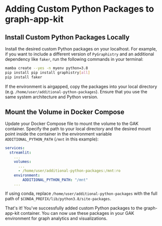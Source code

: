 # Adding Custom Python Packages to graph-app-kit

## Install Custom Python Packages Locally

Install the desired custom Python packages on your localhost.  For example, if you want to include a different version of `PyGraphistry` and an additional dependency like `faker`, run the following commands in your terminal:

```bash
mamba create --yes -n myenv python=3.8
pip install pip install graphistry[all]
pip install faker
```

If the environment is airgapped, copy the packages into your local directory (e.g. `/home/user/additional-python-packages`).  Ensure that you use the same system architecture and Python version.

## Mount the Volume in Docker Compose

Update your Docker Compose file to mount the volume to the GAK container.  Specify the path to your local directory and the desired mount point inside the container in the environment variable `ADDITIONAL_PYTHON_PATH` (`/mnt` in this example):

```yaml
services:
  streamlit:
    ...
    volumes:
      ...
      - /home/user/additional-python-packages:/mnt:ro
    environment:
        ADDITIONAL_PYTHON_PATH: "/mnt"
    ...
```

If using conda, replace `/home/user/additional-python-packages` with the full path of `$CONDA_PREFIX/lib/python3.8/site-packages`.

That's it! You've successfully added custom Python packages to the graph-app-kit container.  You can now use these packages in your GAK environment for graph analytics and visualizations.

